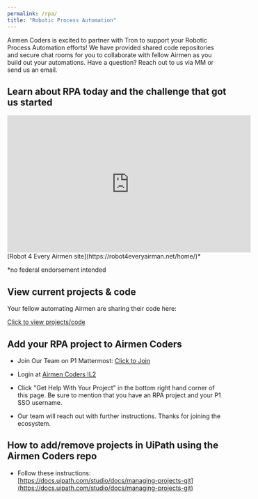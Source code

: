 ```yaml
---
permalink: /rpa/
title: "Robotic Process Automation"
---
```

Airmen Coders is excited to partner with Tron to support your Robotic Process Automation efforts! We have provided shared code repositories and secure chat rooms for you to collaborate with fellow Airmen as you build out your automations. Have a question? Reach out to us via MM or send us an email.

## Learn about RPA today and the challenge that got us started
<iframe width="560" height="315" src="https://www.youtube.com/embed/YQAdqNU4LsI" frameborder="0" allow="accelerometer; autoplay; encrypted-media; gyroscope; picture-in-picture" allowfullscreen></iframe>
[Robot 4 Every Airmen site](https://robot4everyairman.net/home/)*

*no federal endorsement intended 

## View current projects & code
Your fellow automating Airmen are sharing their code here:

[Click to view projects/code](https://code.il2.dsop.io/tron/products/AirmenCoders/rpa)

## Add your RPA project to Airmen Coders

* Join Our Team on P1 Mattermost: [Click to Join](https://chat.collab.cdl.af.mil/signup_user_complete/?id=xkscstdipfgp8q76p798gc1xch)

* Login at [Airmen Coders IL2](https://code.il2.dsop.io/tron/products/AirmenCoders/rpa)

* Click "Get Help With Your Project" in the bottom right hand corner of this page. Be sure to mention that you have an RPA project and your P1 SSO username.

* Our team will reach out with further instructions. Thanks for joining the ecosystem. 


## How to add/remove projects in UiPath using the Airmen Coders repo

* Follow these instructions: [https://docs.uipath.com/studio/docs/managing-projects-git](https://docs.uipath.com/studio/docs/managing-projects-git)

